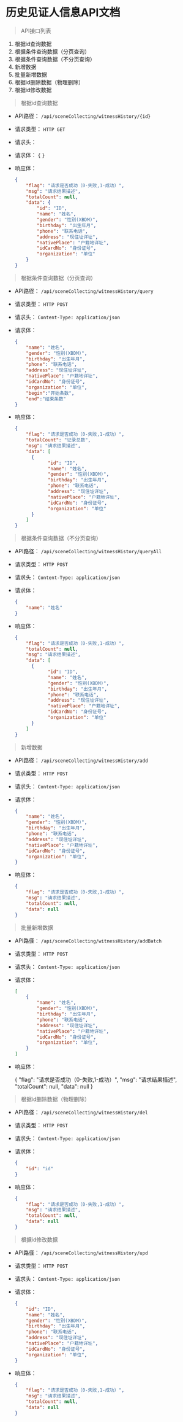 # 历史见证人信息API文档

> API接口列表

1. 根据id查询数据
2. 根据条件查询数据（分页查询）
3. 根据条件查询数据（不分页查询）
4. 新增数据
5. 批量新增数据
6. 根据id删除数据（物理删除）
7. 根据id修改数据




> 根据id查询数据

- API路径：
  `/api/sceneCollecting/witnessHistory/{id}`


- 请求类型：
  `HTTP GET`


- 请求头：


- 请求体：
  `{`
  `}`


- 响应体：

  ```json
  {
      "flag": "请求是否成功（0-失败,1-成功）",
      "msg": "请求结果描述",
      "totalCount": null,
      "data": {
          "id": "ID",
          "name": "姓名",
          "gender": "性别(XBDM)",
          "birthday": "出生年月",
          "phone": "联系电话",
          "address": "现住址详址",
          "nativePlace": "户籍地详址",
          "idCardNo": "身份证号",
          "organization": "单位"
      }
  }
  ```





> 根据条件查询数据（分页查询）

- API路径：
  `/api/sceneCollecting/witnessHistory/query`


- 请求类型：
  `HTTP POST`


- 请求头：
  `Content-Type: application/json`


- 请求体：

  ```json
  {
      "name": "姓名",
      "gender": "性别(XBDM)",
      "birthday": "出生年月",
      "phone": "联系电话",
      "address": "现住址详址",
      "nativePlace": "户籍地详址",
      "idCardNo": "身份证号",
      "organization": "单位",
      "begin":"开始条数",
      "end":"结束条数"
  }
  ```

- 响应体：

  ```json
  {
      "flag": "请求是否成功（0-失败,1-成功）",
      "totalCount": "记录总数",
      "msg": "请求结果描述",
      "data": [
  	    {
              "id": "ID",
              "name": "姓名",
              "gender": "性别(XBDM)",
              "birthday": "出生年月",
              "phone": "联系电话",
              "address": "现住址详址",
              "nativePlace": "户籍地详址",
              "idCardNo": "身份证号",
              "organization": "单位"
  	    }
      ]
  }
  ```




> 根据条件查询数据（不分页查询）

- API路径：
  `/api/sceneCollecting/witnessHistory/queryAll`


- 请求类型：
  `HTTP POST`


- 请求头：
  `Content-Type: application/json`


- 请求体：

  ```json
  {
      "name": "姓名"
  }
  ```

- 响应体：

  ```json
  {
      "flag": "请求是否成功（0-失败,1-成功）",
      "totalCount": null,
      "msg": "请求结果描述",
      "data": [
  	    {
              "id": "ID",
              "name": "姓名",
              "gender": "性别(XBDM)",
              "birthday": "出生年月",
              "phone": "联系电话",
              "address": "现住址详址",
              "nativePlace": "户籍地详址",
              "idCardNo": "身份证号",
              "organization": "单位"
  	    }
      ]
  }
  ```






> 新增数据

- API路径：
  `/api/sceneCollecting/witnessHistory/add`


- 请求类型：
  `HTTP POST`


- 请求头：
  `Content-Type: application/json`


- 请求体：

  ```json
  {
      "name": "姓名",
      "gender": "性别(XBDM)",
      "birthday": "出生年月",
      "phone": "联系电话",
      "address": "现住址详址",
      "nativePlace": "户籍地详址",
      "idCardNo": "身份证号",
      "organization": "单位",
  }
  ```

- 响应体：

  ```json
  {
      "flag": "请求是否成功（0-失败,1-成功）",
      "msg": "请求结果描述",
      "totalCount": null,
      "data": null
  }
  ```





> 批量新增数据

- API路径：
  `/api/sceneCollecting/witnessHistory/addBatch`


- 请求类型：
  `HTTP POST`


- 请求头：
  `Content-Type: application/json`


- 请求体：

  ``` json
  [
      {
          "name": "姓名",
          "gender": "性别(XBDM)",
          "birthday": "出生年月",
          "phone": "联系电话",
          "address": "现住址详址",
          "nativePlace": "户籍地详址",
          "idCardNo": "身份证号",
          "organization": "单位",
      }
  ]
  ```

- 响应体：

  	{
  	    "flag": "请求是否成功（0-失败,1-成功）",
  	    "msg": "请求结果描述",
  	    "totalCount": null,
  	    "data": null
  	}





> 根据id删除数据（物理删除）

- API路径：
  `/api/sceneCollecting/witnessHistory/del`


- 请求类型：
  `HTTP POST`


- 请求头：
  `Content-Type: application/json`


- 请求体：

  ```json 
  {
      "id": "id"
  }
  ```

- 响应体：

  ```json
  {
      "flag": "请求是否成功（0-失败,1-成功）",
      "msg": "请求结果描述",
      "totalCount": null,
      "data": null
  }
  ```




> 根据id修改数据

- API路径：
  `/api/sceneCollecting/witnessHistory/upd`


- 请求类型：
  `HTTP POST`


- 请求头：
  `Content-Type: application/json`


- 请求体：

  ```json
  {
      "id": "ID",
      "name": "姓名",
      "gender": "性别(XBDM)",
      "birthday": "出生年月",
      "phone": "联系电话",
      "address": "现住址详址",
      "nativePlace": "户籍地详址",
      "idCardNo": "身份证号",
      "organization": "单位",
  }
  ```

- 响应体：

  ```json
  {
      "flag": "请求是否成功（0-失败,1-成功）",
      "msg": "请求结果描述",
      "totalCount": null,
      "data": null
  }
  ```


